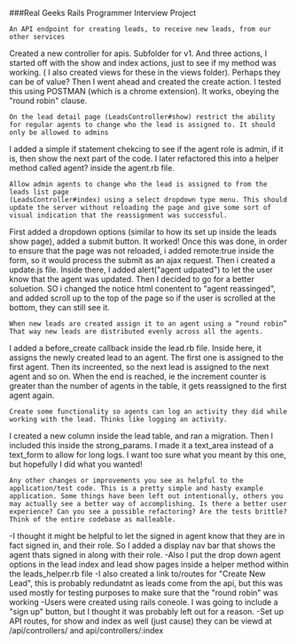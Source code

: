 ###Real Geeks Rails Programmer Interview Project

```shell
An API endpoint for creating leads, to receive new leads, from our other services
```
Created a new controller for apis. Subfolder for v1. And three actions, I started off with the show and index actions, just to see if my method was working. ( I also created views for these in the views folder). Perhaps they can be of value? Then I went ahead and created the create action. I tested this using POSTMAN (which is a chrome extension). It works, obeying the "round robin" clause.

```shell
On the lead detail page (LeadsController#show) restrict the ability for regular agents to change who the lead is assigned to. It should only be allowed to admins
 ```
 I added a simple if statement chekcing to see if the agent role is admin, if it is, then show the next part of the code. I later refactored this into a helper method called agent? inside the agent.rb file.

```shell
Allow admin agents to change who the lead is assigned to from the leads list page
(LeadsController#index) using a select dropdown type menu. This should update the server without reloading the page and give some sort of visual indication that the reassignment was successful.
```
First added a dropdown options (similar to how its set up inside the leads show page), added a submit button. It worked! Once this was done, in order to ensure that the page was not reloaded, i added remote:true inside the form, so it would process the submit as an ajax request. Then i created a update.js file. Inside there, I added alert("agent udpated") to let the user know that the agent was updated. Then I decided to go for a better soluetion. SO i changed the notice html conentent to "agent reassinged", and added scroll up to the top of the page so if the user is scrolled at the bottom, they can still see it.

```shell
When new leads are created assign it to an agent using a “round robin” That way new leads are distributed evenly across all the agents.
```
I added a before_create callback inside the lead.rb file. Inside here, it assigns the newly created lead to an agent. The first one is assigned to the first agent. Then its increented, so the next lead is assigned to the next agent and so on. When the end is reached, ie the increment counter is greater than the number of agents in the table, it gets reassigned to the first agent again.

```shell
Create some functionality so agents can log an activity they did while working with the lead. Thinks like logging an activity.
```
I created a new column inside the lead table, and ran a migration. Then I included this inside the strong_params. I made it a text_area instead of a text_form to allow for long logs. I want too sure what you meant by this one, but hopefully I did what you wanted!


```shell
Any other changes or improvements you see as helpful to the application/test code. This is a pretty simple and hasty example application. Some things have been left out intentionally, others you may actually see a better way of accomplishing. Is there a better user experience? Can you see a possible refactoring? Are the tests brittle? Think of the entire codebase as malleable.
```
-I thought it might be helpful to let the signed in agent know that they are in fact signed in, and their role. So I added a display nav bar that shows the agent thats signed in along with their role.
-Also I put the drop down agent options in the lead index and lead show pages inside a helper method within the leads_helper.rb file
-I also created a link to/routes for "Create New Lead", this is probably redundatnt as leads come from the api, but this was used mostly for testing purposes to make sure that the "round robin" was working
-Users were created using rails coneole. I was going to include a "sign up" button, but I thought it was probably left out for a reason. 
-Set up API routes, for show and index as well (just cause) they can be viewd at /api/controllers/ and api/controllers/:index

